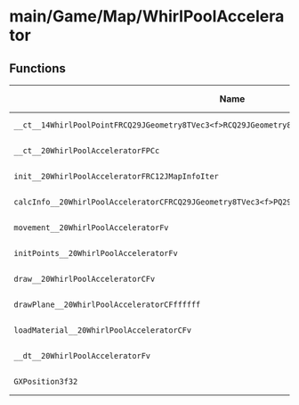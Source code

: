 # main/Game/Map/WhirlPoolAccelerator

## Functions

| Name | Address | Match % |
|------|---------|---------|
| `__ct__14WhirlPoolPointFRCQ29JGeometry8TVec3<f>RCQ29JGeometry8TVec3<f>RCQ29JGeometry8TVec3<f>ffUc` | `0x801A455C` | :x: (0.0%) |
| `__ct__20WhirlPoolAcceleratorFPCc` | `0x801A4674` | :x: (0.0%) |
| `init__20WhirlPoolAcceleratorFRC12JMapInfoIter` | `0x801A470C` | :x: (0.0%) |
| `calcInfo__20WhirlPoolAcceleratorCFRCQ29JGeometry8TVec3<f>PQ29JGeometry8TVec3<f>` | `0x801A483C` | :x: (0.0%) |
| `movement__20WhirlPoolAcceleratorFv` | `0x801A492C` | :x: (0.0%) |
| `initPoints__20WhirlPoolAcceleratorFv` | `0x801A4A14` | :x: (0.0%) |
| `draw__20WhirlPoolAcceleratorCFv` | `0x801A4D14` | :x: (0.0%) |
| `drawPlane__20WhirlPoolAcceleratorCFffffff` | `0x801A4E40` | :x: (0.0%) |
| `loadMaterial__20WhirlPoolAcceleratorCFv` | `0x801A510C` | :x: (0.0%) |
| `__dt__20WhirlPoolAcceleratorFv` | `0x801A5368` | :x: (0.0%) |
| `GXPosition3f32` | `0x801A53C4` | :x: (0.0%) |